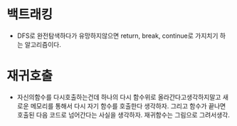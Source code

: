 # 백트래킹

- DFS로 완전탐색하다가 유망하지않으면 return, break, continue로 가지치기 하는 알고리즘이다.

# 재귀호출

- 자신의함수를 다시호출하는건데 하나의 다시 함수위로 올라간다고생각하지말고 새로운 메모리를 통해서 다시 자기 함수를 호출한다 생각하자. 그리고 함수가 끝나면 호출된 다음 코드로 넘어간다는 사실을 생각하자. 재귀함수는 그림으로 그려서생각.
